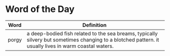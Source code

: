 # Word of the Day

|Word|Definition|
|---|---|
|porgy|a deep-bodied fish related to the sea breams, typically silvery but sometimes changing to a blotched pattern. it usually lives in warm coastal waters.|